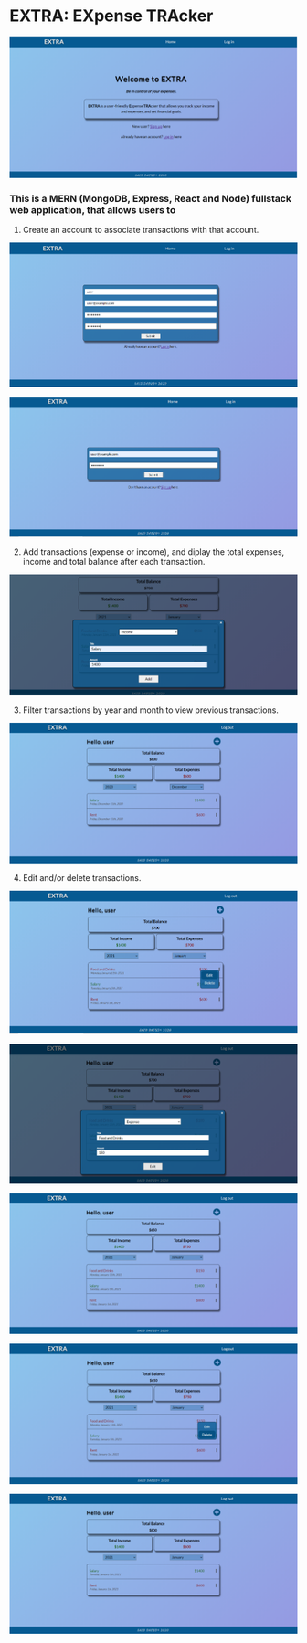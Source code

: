 # EXTRA: EXpense TRAcker

![](https://github.com/saeddaoud/expense-tracker/blob/main/images/home.png)

### This is a MERN (MongoDB, Express, React and Node) fullstack web application, that allows users to
1. Create an account to associate transactions with that account.

![](https://github.com/saeddaoud/expense-tracker/blob/main/images/register.png)

![](https://github.com/saeddaoud/expense-tracker/blob/main/images/login.png)

2. Add transactions (expense or income), and diplay the total expenses, income and total balance after each transaction.

![](https://github.com/saeddaoud/expense-tracker/blob/main/images/add_transaction.png)

3. Filter transactions by year and month to view previous transactions.

![](https://github.com/saeddaoud/expense-tracker/blob/main/images/filter_transactions.png)

4. Edit and/or delete transactions.

![](https://github.com/saeddaoud/expense-tracker/blob/main/images/edit_delete_transaction.png)

![](https://github.com/saeddaoud/expense-tracker/blob/main/images/edit_1.png)

![](https://github.com/saeddaoud/expense-tracker/blob/main/images/edit_2.png)

![](https://github.com/saeddaoud/expense-tracker/blob/main/images/delete_1.png)

![](https://github.com/saeddaoud/expense-tracker/blob/main/images/delete_2.png)
